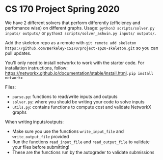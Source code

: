 # CS 170 Project Spring 2020

We have 2 different solvers that perform differently (efficiency and perfomance wise) on different graphs. Usage: `python3 scripts/solver.py inputs/ outputs/` or `python3 scripts/solver_ashwin.py inputs/ outputs/`. 

Add the skeleton repo as a remote with `git remote add skeleton https://github.com/Berkeley-CS170/project-sp20-skeleton.git` so you can pull updates.

You'll only need to install networkx to work with the starter code. For installation instructions, follow: https://networkx.github.io/documentation/stable/install.html. `pip install networkx`

Files:
- `parse.py`: functions to read/write inputs and outputs
- `solver.py`: where you should be writing your code to solve inputs
- `utils.py`: contains functions to compute cost and validate NetworkX graphs

When writing inputs/outputs:
- Make sure you use the functions `write_input_file` and `write_output_file` provided
- Run the functions `read_input_file` and `read_output_file` to validate your files before submitting!
- These are the functions run by the autograder to validate submissions

